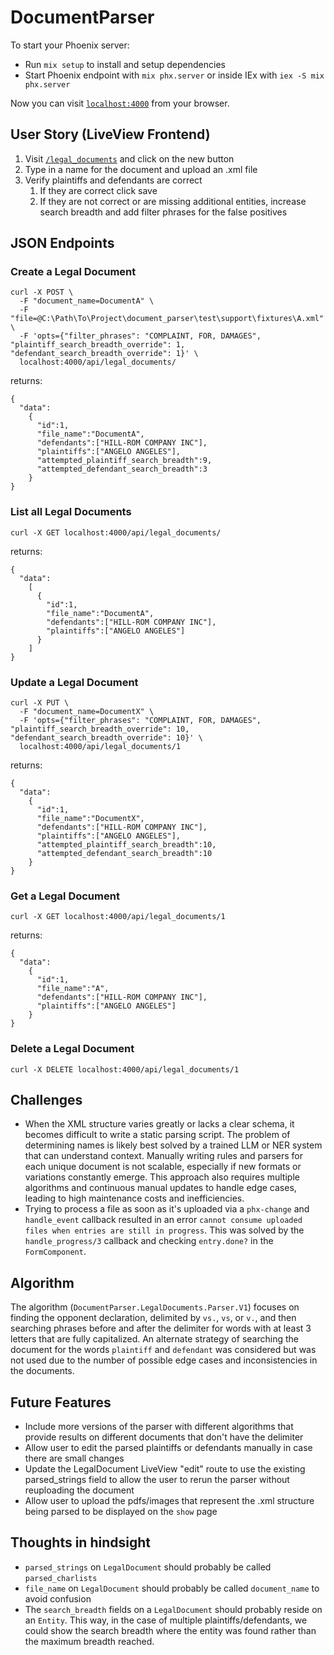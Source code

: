 # DocumentParser

To start your Phoenix server:

  * Run `mix setup` to install and setup dependencies
  * Start Phoenix endpoint with `mix phx.server` or inside IEx with `iex -S mix phx.server`

Now you can visit [`localhost:4000`](http://localhost:4000) from your browser.

## User Story (LiveView Frontend)
1. Visit [`/legal_documents`](http://localhost:4000/legal_documents) and click on the new button
2. Type in a name for the document and upload an .xml file
3. Verify plaintiffs and defendants are correct
    1. If they are correct click save
    2. If they are not correct or are missing additional entities, increase search breadth and add filter phrases for the false positives

## JSON Endpoints

### Create a Legal Document
```
curl -X POST \
  -F "document_name=DocumentA" \
  -F "file=@C:\Path\To\Project\document_parser\test\support\fixtures\A.xml" \
  -F 'opts={"filter_phrases": "COMPLAINT, FOR, DAMAGES", "plaintiff_search_breadth_override": 1, "defendant_search_breadth_override": 1}' \
  localhost:4000/api/legal_documents/
```

returns:
```
{
  "data":
    {
      "id":1,
      "file_name":"DocumentA",
      "defendants":["HILL-ROM COMPANY INC"],
      "plaintiffs":["ANGELO ANGELES"],
      "attempted_plaintiff_search_breadth":9,
      "attempted_defendant_search_breadth":3
    }
}
```

### List all Legal Documents
```
curl -X GET localhost:4000/api/legal_documents/
```

returns:
```
{
  "data":
    [
      {
        "id":1,
        "file_name":"DocumentA",
        "defendants":["HILL-ROM COMPANY INC"],
        "plaintiffs":["ANGELO ANGELES"]
      }
    ]
}
```

### Update a Legal Document
```
curl -X PUT \
  -F "document_name=DocumentX" \
  -F 'opts={"filter_phrases": "COMPLAINT, FOR, DAMAGES", "plaintiff_search_breadth_override": 10, "defendant_search_breadth_override": 10}' \
  localhost:4000/api/legal_documents/1
```

returns:
```
{
  "data":
    {
      "id":1,
      "file_name":"DocumentX",
      "defendants":["HILL-ROM COMPANY INC"],
      "plaintiffs":["ANGELO ANGELES"],
      "attempted_plaintiff_search_breadth":10,
      "attempted_defendant_search_breadth":10
    }
}
```

### Get a Legal Document
```
curl -X GET localhost:4000/api/legal_documents/1
```

returns:
```
{
  "data":
    {
      "id":1,
      "file_name":"A",
      "defendants":["HILL-ROM COMPANY INC"],
      "plaintiffs":["ANGELO ANGELES"]
    }
}
```

### Delete a Legal Document
```
curl -X DELETE localhost:4000/api/legal_documents/1
```

## Challenges
* When the XML structure varies greatly or lacks a clear schema, it becomes difficult to write a static parsing script. The problem of determining names is likely best solved by a trained LLM or NER system that can understand context. Manually writing rules and parsers for each unique document is not scalable, especially if new formats or variations constantly emerge. This approach also requires multiple algorithms and continuous manual updates to handle edge cases, leading to high maintenance costs and inefficiencies.
* Trying to process a file as soon as it's uploaded via a `phx-change` and `handle_event` callback resulted in an error `cannot consume uploaded files when entries are still in progress`. This was solved by the `handle_progress/3` callback and checking `entry.done?` in the `FormComponent`.

## Algorithm
The algorithm (`DocumentParser.LegalDocuments.Parser.V1`) focuses on finding the opponent declaration, delimited by `vs.`, `vs`, or `v.`, and then searching phrases before and after the delimiter for words with at least 3 letters that are fully capitalized. An alternate strategy of searching the document for the words `plaintiff` and `defendant` was considered but was not used due to the number of possible edge cases and inconsistencies in the documents. 

## Future Features
* Include more versions of the parser with different algorithms that provide results on different documents that don't have the delimiter
* Allow user to edit the parsed plaintiffs or defendants manually in case there are small changes
* Update the LegalDocument LiveView "edit" route to use the existing parsed_strings field to allow the user to rerun the parser without reuploading the document
* Allow user to upload the pdfs/images that represent the .xml structure being parsed to be displayed on the `show` page

## Thoughts in hindsight
* `parsed_strings` on `LegalDocument` should probably be called `parsed_charlists`
* `file_name` on `LegalDocument` should probably be called `document_name` to avoid confusion
* The `search_breadth` fields on a `LegalDocument` should probably reside on an `Entity`. This way, in the case of multiple plaintiffs/defendants, we could show the search breadth where the entity was found rather than the maximum breadth reached.

